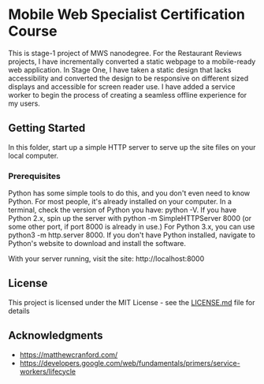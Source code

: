 # Mobile Web Specialist Certification Course

This is stage-1 project of MWS nanodegree. 
For the Restaurant Reviews projects, I have incrementally converted a static webpage to a mobile-ready web application. In Stage One, I have taken a static design that lacks accessibility and converted the design to be responsive on different sized displays and accessible for screen reader use. I have added a service worker to begin the process of creating a seamless offline experience for my users.

## Getting Started

In this folder, start up a simple HTTP server to serve up the site files on your local computer. 


### Prerequisites

Python has some simple tools to do this, and you don't even need to know Python. For most people, it's already installed on your computer.
In a terminal, check the version of Python you have: python -V. If you have Python 2.x, spin up the server with python -m SimpleHTTPServer 8000 (or some other port, if port 8000 is already in use.) For Python 3.x, you can use python3 -m http.server 8000. If you don't have Python installed, navigate to Python's website to download and install the software.

With your server running, visit the site: http://localhost:8000

## License

This project is licensed under the MIT License - see the [LICENSE.md](LICENSE.md) file for details

## Acknowledgments

* https://matthewcranford.com/
* https://developers.google.com/web/fundamentals/primers/service-workers/lifecycle



